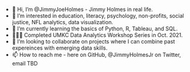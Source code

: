 - 👋 Hi, I’m @JimmyJoeHolmes - Jimmy Holmes in real life.
- 👀 I’m interested in education, literacy, psychology, non-profits, social justice, NFL analytics, data visualization.
- 🌱 I’m currently learning the basics of Python, R, Tableau, and SQL. 
- 👨🏻‍🎓 Completed UMKC Data Analytics Workshop Series in Oct. 2021.
- 💞️ I’m looking to collaborate on projects where I can combine past expereinces with emerging data skills.
- 📫 How to reach me - here on GitHub, @JimmyHolmesJr on Twitter, email TBD

<!---
JimmyJoeHolmes/JimmyJoeHolmes is a ✨ special ✨ repository because its `README.md` (this file) appears on your GitHub profile.
You can click the Preview link to take a look at your changes.
--->
